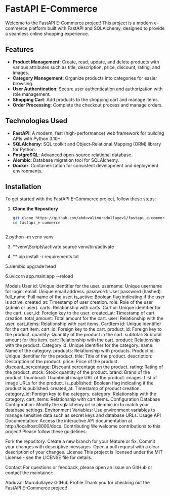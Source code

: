 # FastAPI E-Commerce

Welcome to the FastAPI E-Commerce project! This project is a modern e-commerce platform built with FastAPI and SQLAlchemy, designed to provide a seamless online shopping experience.

## Features

- **Product Management**: Create, read, update, and delete products with various attributes such as title, description, price, discount, rating, and images.
- **Category Management**: Organize products into categories for easier browsing.
- **User Authentication**: Secure user authentication and authorization with role management.
- **Shopping Cart**: Add products to the shopping cart and manage items.
- **Order Processing**: Complete the checkout process and manage orders.

## Technologies Used

- **FastAPI**: A modern, fast (high-performance) web framework for building APIs with Python 3.10+.
- **SQLAlchemy**: SQL toolkit and Object-Relational Mapping (ORM) library for Python.
- **PostgreSQL**: Advanced open-source relational database.
- **Alembic**: Database migration tool for SQLAlchemy.
- **Docker**: Containerization for consistent development and deployment environments.

## Installation

To get started with the FastAPI E-Commerce project, follow these steps:



1. **Clone the Repository**

   ```bash
   git clone https://github.com/abduvalimurodullayev1/fastapi_e-commerce.git
   cd fastapi_e-commerce



2.python -m venv venv



3. **venv\Scripts\activate
source venv/bin/activate



4. ** pip install -r requirements.txt


5.alembic upgrade head


6.uvicorn app.main:app --reload




Models
User
id: Unique identifier for the user.
username: Unique username for login.
email: Unique email address.
password: User password (hashed).
full_name: Full name of the user.
is_active: Boolean flag indicating if the user is active.
created_at: Timestamp of user creation.
role: Role of the user (admin or user).
carts: Relationship with carts.
Cart
id: Unique identifier for the cart.
user_id: Foreign key to the user.
created_at: Timestamp of cart creation.
total_amount: Total amount for the cart.
user: Relationship with the user.
cart_items: Relationship with cart items.
CartItem
id: Unique identifier for the cart item.
cart_id: Foreign key to the cart.
product_id: Foreign key to the product.
quantity: Quantity of the product in the cart.
subtotal: Subtotal amount for this item.
cart: Relationship with the cart.
product: Relationship with the product.
Category
id: Unique identifier for the category.
name: Name of the category.
products: Relationship with products.
Product
id: Unique identifier for the product.
title: Title of the product.
description: Description of the product.
price: Price of the product.
discount_percentage: Discount percentage on the product.
rating: Rating of the product.
stock: Stock quantity of the product.
brand: Brand of the product.
thumbnail: Thumbnail image URL of the product.
images: List of image URLs for the product.
is_published: Boolean flag indicating if the product is published.
created_at: Timestamp of product creation.
category_id: Foreign key to the category.
category: Relationship with the category.
cart_items: Relationship with cart items.
Configuration
Database Configuration: Modify the sqlalchemy.url in alembic.ini to match your database settings.
Environment Variables: Use environment variables to manage sensitive data such as secret keys and database URLs.
Usage
API Documentation: Access the interactive API documentation at http://localhost:8000/docs.
Contributing
We welcome contributions to this project! Please follow these guidelines:

Fork the repository.
Create a new branch for your feature or fix.
Commit your changes with descriptive messages.
Open a pull request with a clear description of your changes.
License
This project is licensed under the MIT License - see the LICENSE file for details.

Contact
For questions or feedback, please open an issue on GitHub or contact the maintainer:

Abduvali Murodullayev
GitHub Profile
Thank you for checking out the FastAPI E-Commerce project!
